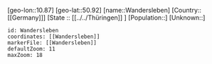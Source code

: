 ﻿---
location: [50.92,10.87]
mapzoom: [7,12] 
mapmarker: city 
type: City
tags:
- geo/City


SpocWebEntityId: 35435
isDeleted: false
confidential: public

---
[geo-lon::10.87]
[geo-lat::50.92]
[name::Wandersleben]
[Country::[[Germany]]]
[State :: [[../../Thüringen]] ]
[Population::]
[Unknown::]


```leaflet
id: Wandersleben
coordinates: [[Wandersleben]]
markerFile: [[Wandersleben]]
defaultZoom: 11 
maxZoom: 18
```

